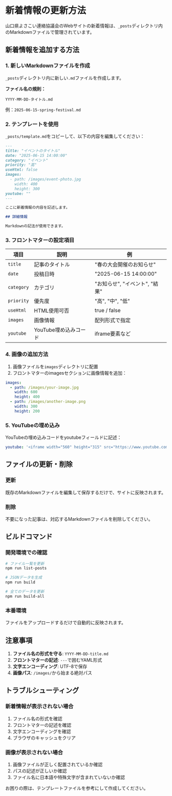 # 新着情報の更新方法

山口県よさこい連絡協議会のWebサイトの新着情報は、`_posts`ディレクトリ内のMarkdownファイルで管理されています。

## 新着情報を追加する方法

### 1. 新しいMarkdownファイルを作成

`_posts`ディレクトリ内に新しい`.md`ファイルを作成します。

**ファイル名の規則：**
```
YYYY-MM-DD-タイトル.md
```

例：`2025-06-15-spring-festival.md`

### 2. テンプレートを使用

`_posts/template.md`をコピーして、以下の内容を編集してください：

```markdown
---
title: "イベントのタイトル"
date: "2025-06-15 14:00:00"
category: "イベント"
priority: "高"
useHtml: false
images:
  - path: /images/event-photo.jpg
    width: 400
    height: 300
youtube: ""
---

ここに新着情報の内容を記述します。

## 詳細情報

Markdownの記法が使用できます。
```

### 3. フロントマターの設定項目

| 項目 | 説明 | 例 |
|------|------|-----|
| `title` | 記事のタイトル | "春の大会開催のお知らせ" |
| `date` | 投稿日時 | "2025-06-15 14:00:00" |
| `category` | カテゴリ | "お知らせ", "イベント", "結果" |
| `priority` | 優先度 | "高", "中", "低" |
| `useHtml` | HTML使用可否 | true / false |
| `images` | 画像情報 | 配列形式で指定 |
| `youtube` | YouTube埋め込みコード | iframe要素など |

### 4. 画像の追加方法

1. 画像ファイルを`images`ディレクトリに配置
2. フロントマターのimagesセクションに画像情報を追加：

```yaml
images:
  - path: /images/your-image.jpg
    width: 600
    height: 400
  - path: /images/another-image.png
    width: 300
    height: 200
```

### 5. YouTubeの埋め込み

YouTubeの埋め込みコードをyoutubeフィールドに記述：

```yaml
youtube: '<iframe width="560" height="315" src="https://www.youtube.com/embed/VIDEO_ID" frameborder="0" allowfullscreen></iframe>'
```

## ファイルの更新・削除

### 更新
既存のMarkdownファイルを編集して保存するだけで、サイトに反映されます。

### 削除
不要になった記事は、対応するMarkdownファイルを削除してください。

## ビルドコマンド

### 開発環境での確認
```bash
# ファイル一覧を更新
npm run list-posts

# JSONデータを生成
npm run build

# 全てのデータを更新
npm run build-all
```

### 本番環境
ファイルをアップロードするだけで自動的に反映されます。

## 注意事項

1. **ファイル名の形式を守る**: `YYYY-MM-DD-title.md`
2. **フロントマターの記述**: `---`で囲むYAML形式
3. **文字エンコーディング**: UTF-8で保存
4. **画像パス**: `/images/`から始まる絶対パス

## トラブルシューティング

### 新着情報が表示されない場合
1. ファイル名の形式を確認
2. フロントマターの記述を確認
3. 文字エンコーディングを確認
4. ブラウザのキャッシュをクリア

### 画像が表示されない場合
1. 画像ファイルが正しく配置されているか確認
2. パスの記述が正しいか確認
3. ファイル名に日本語や特殊文字が含まれていないか確認

お困りの際は、テンプレートファイルを参考にして作成してください。 